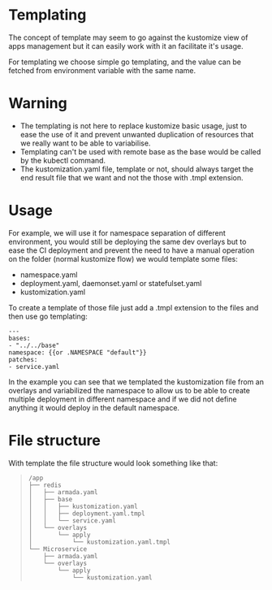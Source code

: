 # Templating

The concept of template may seem to go against the kustomize view of apps management but it can easily work with it an facilitate it's usage.

For templating we choose simple go templating, and the value can be fetched from environment variable with the same name.

# Warning

- The templating is not here to replace kustomize basic usage, just to ease the use of it and prevent unwanted duplication of resources that we really want to be able to variabilise.
- Templating can't be used with remote base as the base would be called by the kubectl command.
- The kustomization.yaml file, template or not, should always target the end result file that we want and not the those with .tmpl extension.

# Usage

For example, we will use it for namespace separation of different environment, you would still be deploying the same dev overlays but to ease the CI deployment and prevent the need to have a manual operation on the folder (normal kustomize flow) we would template some files:
- namespace.yaml
- deployment.yaml, daemonset.yaml or statefulset.yaml
- kustomization.yaml

To create a template of those file just add a .tmpl extension to the files and then use go templating:
```
---
bases:
- "../../base"
namespace: {{or .NAMESPACE "default"}}
patches:
- service.yaml
```

In the example you can see that we templated the kustomization file from an overlays and variabilized the namespace to allow us to be able to create multiple deployment in different namespace and if we did not define anything it would deploy in the default namespace.

# File structure

With template the file structure would look something like that:
> ```
> /app
> ├── redis
> │   ├── armada.yaml
> │   ├── base
> │   │   ├── kustomization.yaml
> │   │   ├── deployment.yaml.tmpl
> │   │   └── service.yaml
> │   └── overlays
> │       └── apply
> │           └── kustomization.yaml.tmpl
> └── Microservice
>     ├── armada.yaml
>     └── overlays
>         └── apply
>             └── kustomization.yaml
> ```
